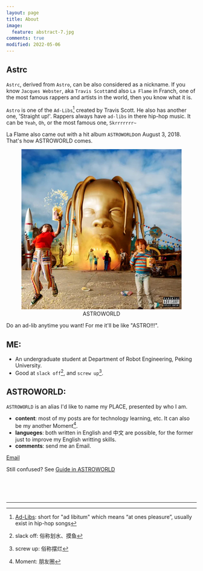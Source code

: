 ```yaml
---
layout: page
title: About
image:
  feature: abstract-7.jpg
comments: true
modified: 2022-05-06
---
```


## Astrc

`Astrc`, derived from `Astro`, can be also considered as a nickname. If you know `Jacques Webster`, aka `Travis Scott`and also `La Flame` in Franch, one of the most famous rappers and artists in the world, then you know what it is.

`Astro` is one of the `Ad-Libs`[^1] created by Travis Scott. He also has another one, 'Straight up!'. Rappers always have `ad-libs` in there hip-hop music. It can be `Yeah`, `Oh`, or the most famous one, `Skrrrrrrr~` 

La Flame also came out with a hit album `ASTROWORLD`on August 3, 2018. That's how ASTROWORLD comes.

<figure>
	<center><a href="/images/astroworld.jpeg"><img src="/images/astroworld.jpeg" alt=""></a>
	<figcaption>ASTROWORLD</figcaption></center>
</figure>

Do an ad-lib anytime you want! For me it'll be like "ASTRO!!!".


## ME:

* An undergraduate student at Department of Robot Engineering, Peking University.
* Good at `slack off`[^2], and `screw up`[^3].

## ASTROWORLD:  

`ASTROWORLD` is an alias I'd like to name my PLACE, presented by who I am.  
* **content**: most of my posts are for technology learning, etc. It can also be my another Moment[^4].  
* **langueges**: both written in English and 中文 are possible, for the former just to improve my English writting skills.  
* **comments**: send me an Email.  

<div markdown="0"><a href="mailto:{{luca.meng@outlook.com}}"><i class="fa fa-fw fa-envelope"></i> Email</a></div>

 Still confused? See [Guide in ASTROWORLD](https://lucameng.github.io/post-test/)

<br/>
<br/>
<br/>

___

[^1]: [Ad-Libs](https://rhymemakers.com/rap-ad-libs/): short for "ad libitum" which means “at ones pleasure”, usually exist in hip-hop songs  
[^2]: slack off: 俗称划水、摸鱼  
[^3]: screw up: 俗称摆烂
[^4]: Moment: 朋友圈